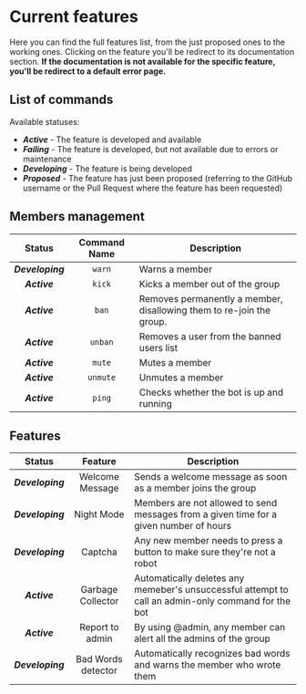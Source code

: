 # Current features

Here you can find the full features list, from the just proposed ones to the working ones.
Clicking on the feature you'll be redirect to its documentation section. **If the documentation is not available for the specific feature, you'll be redirect to a default error page.**

## List of commands

Available statuses:

- ***Active*** - The feature is developed and available
- ***Failing*** - The feature is developed, but not available due to errors or maintenance
- ***Developing*** - The feature is being developed
- ***Proposed*** - The feature has just been proposed (referring to the GitHub username or the Pull Request where the feature has been requested)

## Members management

| Status | Command Name | Description |
| :-:       | :-:             | -           |
| ***Developing*** | ```warn``` | Warns a member |
| ***Active*** | ```kick``` | Kicks a member out of the group |
| ***Active*** | ```ban``` | Removes permanently a member, disallowing them to re-join the group. |
|***Active***| ```unban``` | Removes a user from the banned users list |
|***Active***| ```mute``` | Mutes a member |
|***Active***| ```unmute``` | Unmutes a member |
|***Active***| ```ping``` | Checks whether the bot is up and running |

## Features

| Status    | Feature  | Description |
| :-:       | :-:             | -           |
| ***Developing*** | Welcome Message | Sends a welcome message as soon as a member joins the group |
| ***Developing*** | Night Mode | Members are not allowed to send messages from a given time for a given number of hours |
| ***Developing*** | Captcha | Any new member needs to press a button to make sure they're not a robot |
| ***Active*** | Garbage Collector | Automatically deletes any memeber's unsuccessful attempt to call an admin-only command for the bot |
| ***Active*** | Report to admin | By using @admin, any member can alert all the admins of the group |
| ***Developing*** | Bad Words detector | Automatically recognizes bad words and warns the member who wrote them |